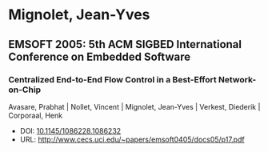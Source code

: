 # Mignolet, Jean-Yves

## EMSOFT 2005: 5th ACM SIGBED International Conference on Embedded Software

### Centralized End-to-End Flow Control in a Best-Effort Network-on-Chip
Avasare, Prabhat | Nollet, Vincent | Mignolet, Jean-Yves | Verkest, Diederik | Corporaal, Henk
* DOI: [10.1145/1086228.1086232](https://doi.org/10.1145/1086228.1086232)
* URL: <http://www.cecs.uci.edu/~papers/emsoft0405/docs05/p17.pdf>

